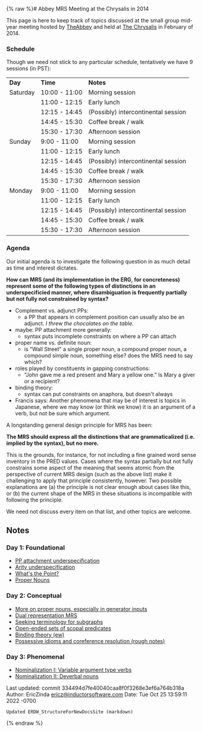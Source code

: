 {% raw %}# Abbey MRS Meeting at the Chrysalis in 2014

This page is here to keep track of topics discussed at the small group
mid-year meeting hosted by [TheAbbey](../TheAbbey) and held at [The
Chrysalis](http://www.thechrysalisinn.com) in February of 2014.

### Schedule

Though we need not stick to any particular schedule, tentatively we have
9 sessions (in PST):

|          |               |                                     |
|----------|---------------|-------------------------------------|
| **Day**  | **Time**      | **Notes**                           |
| Saturday | 10:00 - 11:00 | Morning session                     |
|          | 11:00 - 12:15 | Early lunch                         |
|          | 12:15 - 14:45 | (Possibly) intercontinental session |
|          | 14:45 - 15:30 | Coffee break / walk                 |
|          | 15:30 - 17:30 | Afternoon session                   |
| Sunday   | 9:00 - 11:00  | Morning session                     |
|          | 11:00 - 12:15 | Early lunch                         |
|          | 12:15 - 14:45 | (Possibly) intercontinental session |
|          | 14:45 - 15:30 | Coffee break / walk                 |
|          | 15:30 - 17:30 | Afternoon session                   |
| Monday   | 9:00 - 11:00  | Morning session                     |
|          | 11:00 - 12:15 | Early lunch                         |
|          | 12:15 - 14:45 | (Possibly) intercontinental session |
|          | 14:45 - 15:30 | Coffee break / walk                 |
|          | 15:30 - 17:30 | Afternoon session                   |

### Agenda

Our initial agenda is to investigate the following question in as much
detail as time and interest dictates.

**How can MRS (and its implementation in the ERG, for concreteness)
represent some of the following types of distinctions in an
underspecificied manner, where disambiguation is frequently partially
but not fully not constrained by syntax?**

- Complement vs. adjunct PPs:
  - a PP that appears in complement position can usually also be an
adjunct. *I threw the chocolates on the table.*
- maybe: PP attachment more generally:
  - syntax puts incomplete constraints on where a PP can attach
- proper name vs. definite noun:
  - is "Wall Street" a single proper noun, a compound proper noun, a
compound simple noun, something else? does the MRS need to say
which?
- roles played by constituents in gapping constructions:
  - "John gave me a red present and Mary a yellow one." Is Mary a
giver or a recipient?
- binding theory:
  - syntax can put constraints on anaphora, but doesn't always
- Francis says: Another phenomena that may be of interest is topics in
Japanese, where we may know (or think we know) it is an argument of
a verb, but not be sure which argument.

A longstanding general design principle for MRS has been:

**The MRS should express all the distinctions that are grammaticalized
(i.e. implied by the syntax), but no more.**

This is the grounds, for instance, for not including a fine grained word
sense inventory in the PRED values. Cases where the syntax partially but
not fully constrains some aspect of the meaning that seems atomic from
the perspective of current MRS design (such as the above list) make it
challenging to apply that principle consistently, however. Two possible
explanations are (a) the principle is not clear enough about cases like
this, or (b) the current shape of the MRS in these situations is
incompatible with following the principle.

We need not discuss every item on that list, and other topics are
welcome.

## Notes

### Day 1: Foundational

- [PP attachment
underspecification](../TheAbbey_Chrysalis2014PpAttachment)
- [Arity underspecification](../TheAbbey_Chrysalis2014Arity)
- [What's the Point?](../TheAbbey_Chrysalis2014WhatsThePoint)
- [Proper Nouns](../TheAbbey_Chrysalis2014ProperNouns)

### Day 2: Conceptual

- [More on proper nouns, especially in generator
inputs](../TheAbbey_Chrysalis2014ProperNounsGeneration)
- [Dual representation MRS](../TheAbbey_Chrysalis2014SchrodingerMrs)
- [Seeking terminology for
subgraphs](../TheAbbey_Chrysalis2014Terminology)
- [Open-ended sets of scopal
predicates](../TheAbbey_Chrysalis2014OpenEndedPredicates)
- [Binding theory (ew)](../TheAbbey_Chrysalis2014BindingTheory)
- [Possessive idioms and coreference resolution (rough
notes)](../TheAbbey_Chrysalis2014PossessiveIdioms)

### Day 3: Phenomenal

- [Nominalization I: Variable argument type
verbs](../TheAbbey_Chrysalis2014Nominalization)
- [Nominalization II: Deverbal
nouns](../TheAbbey_Chrysalis2014DeverbalNouns)

Last updated: commit 334494d7fe40040caa8f0f3268e3ef6a764b318a
Author: EricZinda <ericz@inductorsoftware.com>
Date:   Tue Oct 25 13:59:11 2022 -0700

    Updated ERDW_StructureForNewDocsSite (markdown)
{% endraw %}